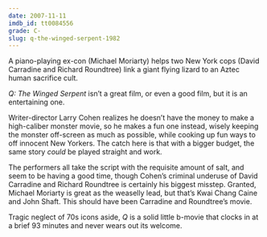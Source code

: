 ```yaml
---
date: 2007-11-11
imdb_id: tt0084556
grade: C-
slug: q-the-winged-serpent-1982
---
```


A piano-playing ex-con (Michael Moriarty) helps two New York cops (David Carradine and Richard Roundtree) link a giant flying lizard to an Aztec human sacrifice cult.

_Q: The Winged Serpent_ isn’t a great film, or even a good film, but it is an entertaining one.

Writer-director Larry Cohen realizes he doesn’t have the money to make a high-caliber monster movie, so he makes a fun one instead, wisely keeping the monster off-screen as much as possible, while cooking up fun ways to off innocent New Yorkers. The catch here is that with a bigger budget, the same story _could_ be played straight and work.

The performers all take the script with the requisite amount of salt, and seem to be having a good time, though Cohen’s criminal underuse of David Carradine and Richard Roundtree is certainly his biggest misstep. Granted, Michael Moriarty is great as the weaselly lead, but that’s Kwai Chang Caine and John Shaft. This should have been Carradine and Roundtree’s movie.

Tragic neglect of 70s icons aside, _Q_ is a solid little b-movie that clocks in at a brief 93 minutes and never wears out its welcome.
